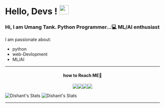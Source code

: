 # Hello, Devs ! <img src="https://raw.githubusercontent.com/MartinHeinz/MartinHeinz/master/wave.gif" width="30px"> <br>
<h3> Hi,  I am Umang Tank. Python Programmer...💻   ML/AI enthusiast</h3>

I am passionate about:
- python
- web-Devlopment
- ML/AI

<hr>

<h4 align="center">how to Reach ME🤔 </h4>
<p align="center"<a href="https://www.twitter.com/UmangTank3"><img src="https://img.icons8.com/nolan/64/twitter-squared.png"/></a><a href="https://www.linkedin.com/in/umangtank"><img src="https://img.icons8.com/nolan/64/linkedin.png"/></a><a href="https://www.github.com/umangtank"><img src="https://img.icons8.com/nolan/64/github.png"/></a><a href="https://www.instagram.com/umang___tank"><img src="https://img.icons8.com/nolan/64/instagram-new.png"/></a>



![Dishant's Stats](https://github-readme-stats.vercel.app/api?username=umangtank&show_icons=true&hide_border=true&theme=buefy)
![Dishant's Stats](https://github-readme-stats.vercel.app/api/top-langs/?username=umangtank&theme=buefy)

<hr>










